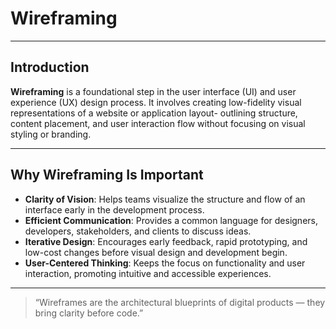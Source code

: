 # Wireframing

---

## Introduction

**Wireframing** is a foundational step in the user interface (UI) and user experience (UX) design process. It involves creating low-fidelity visual representations of a website or application layout- outlining structure, content placement, and user interaction flow without focusing on visual styling or branding.

---

## Why Wireframing Is Important

- **Clarity of Vision**: Helps teams visualize the structure and flow of an interface early in the development process.
- **Efficient Communication**: Provides a common language for designers, developers, stakeholders, and clients to discuss ideas.
- **Iterative Design**: Encourages early feedback, rapid prototyping, and low-cost changes before visual design and development begin.
- **User-Centered Thinking**: Keeps the focus on functionality and user interaction, promoting intuitive and accessible experiences.

---

>  “Wireframes are the architectural blueprints of digital products — they bring clarity before code.”
